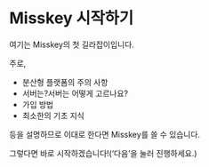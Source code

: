 # Misskey 시작하기

여기는 Misskey의 첫 길라잡이입니다.

주로,

- 분산형 플랫폼의 주의 사항
- 서버는?서버는 어떻게 고르나요?
- 가입 방법
- 최소한의 기초 지식

등을 설명하므로 이대로 한다면 Misskey를 쓸 수 있습니다.

그렇다면 바로 시작하겠습니다!(‘다음’을 눌러 진행하세요.)
